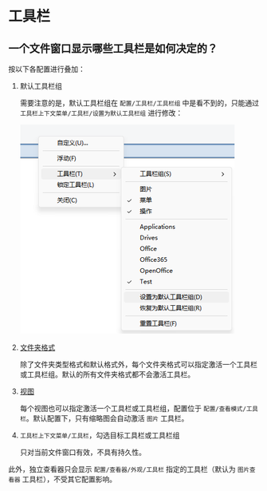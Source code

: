 # 工具栏
## 一个文件窗口显示哪些工具栏是如何决定的？
<!--激活途径-->

按以下各配置进行叠加：

1. 默认工具栏组
   
   需要注意的是，默认工具栏组在 `配置/工具栏/工具栏组` 中是看不到的，只能通过 `工具栏上下文菜单/工具栏/设置为默认工具栏组` 进行修改：

   ![](images/README/默认工具栏组.png)
2. [文件夹格式](../../查看/文件夹格式.md)

   除了文件夹类型格式和默认格式外，每个文件夹格式可以指定激活一个工具栏或工具栏组。默认的所有文件夹格式都不会激活工具栏。
3. [视图](../../查看/列表/视图/README.md)
   
   每个视图也可以指定激活一个工具栏或工具栏组，配置位于 `配置/查看模式/工具栏`。默认配置下，只有缩略图会自动激活 `图片` 工具栏。
4. `工具栏上下文菜单/工具栏`，勾选目标工具栏或工具栏组
   
   只对当前文件窗口有效，不具有持久性。

此外，独立查看器只会显示 `配置/查看器/外观/工具栏` 指定的工具栏（默认为 `图片查看器` 工具栏），不受其它配置影响。